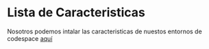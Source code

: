 # Lista de Caracteristicas

Nosotros podemos intalar las caracteristicas de nuestos entornos de codespace [aquí](https://containers.dev/features)